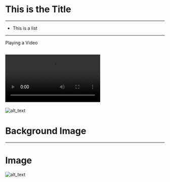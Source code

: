 # This is the Title

---

* This is a list

---
Playing a Video

<video controls><source src="/media/01/V/mojocast_e5.mp4" type="video/mp4"></video>
---
![alt_text](/media/01/P/unicorn.png)
# Background Image
---
# Image

![alt_text](/media/01/P/unicorn.png)

